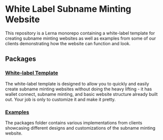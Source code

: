 # White Label Subname Minting Website

This repository is a Lerna monorepo containing a white-label template for creating subname minting websites as well as examples from some of our clients demonstrating how the website can function and look.

## Packages

### [White-label Template](./packages/subname-minting-website-template)

The white-label template is designed to allow you to quickly and easily create subname minting websites without doing the heavy lifting - it has wallet connect, subname minting, and basic website structure already built out. Your job is only to customize it and make it pretty.

### [Examples](./packages)

The packages folder contains various implementations from clients showcasing different designs and customizations of the subname minting website.
